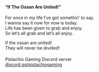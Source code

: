 #### “If The Ossan Are United!”

For once in my life I’ve got somethin’ to say.  
I wanna say it now for now is today.  
Life has been given to grab and enjoy.  
So let’s all grab and let’s all enjoy.  
  
If the ossan are united!  
They will never be divided!

#### 

Pistachio Gaming Discord server  
[discord.gg/pistachiogaming](https://discord.gg/pistachiogaming)
